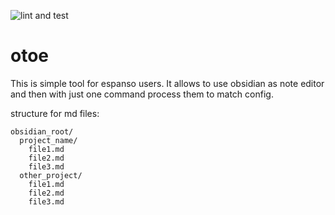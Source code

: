 ![lint and test](https://github.com/Yakov-Varnaev/otoe/actions/workflows/lint_and_test.yml/badge.svg)

# otoe
This is simple tool for espanso users. It allows to use obsidian as note editor and then with just one command process them to match config.


structure for md files:

```
obsidian_root/
  project_name/
    file1.md
    file2.md
    file3.md
  other_project/
    file1.md
    file2.md
    file3.md
```

